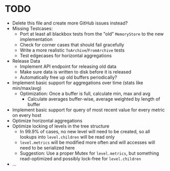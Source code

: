 # TODO

- Delete this file and create more GitHub issues instead?
- Missing Testcases:
    - Port at least all blackbox tests from the "old" `MemoryStore` to the new implementation
    - Check for corner cases that should fail gracefully
    - Write a more realistic `ToArchive`/`FromArchive` tests
    - Test edgecases for horizontal aggregations
- Release Data
    - Implement API endpoint for releasing old data
    - Make sure data is written to disk before it is released
    - Automatically free up old buffers periodically?
- Implement basic support for aggregations over time (stats like min/max/avg)
    - Optimization: Once a buffer is full, calculate min, max and avg
        - Calculate averages buffer-wise, average weighted by length of buffer
- Implement basic support for query of most recent value for every metric on every host
- Optimize horizontal aggregations
- Optimize locking of levels in the tree structure
    - In 99.9% of cases, no new level will need to be created, so all lookups into `level.children` will be read only
    - `level.metrics` will be modified more often and will accesses will need to be serialized here
    - Suggestion: Use a proper Mutex for `level.metrics`, but something read-optimized and possibly lock-free for `level.children`
- ...
